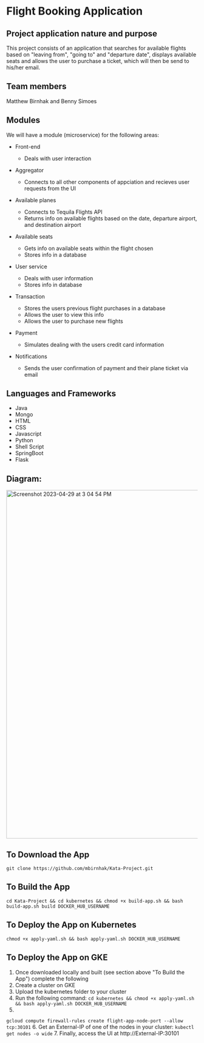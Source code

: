 # Flight Booking Application

## Project application nature and purpose
  This project consists of an application that searches for available flights based on "leaving from", "going to" and "departure date", displays         available seats and allows the user to purchase a ticket, which will then be send to his/her email.

## Team members
  Matthew Birnhak and Benny Simoes

## Modules
  We will have a module (microservice) for the following areas:
  
  - Front-end
      - Deals with user interaction
 

  - Aggregator
      - Connects to all other components of appciation and recieves user requests from the UI


  - Available planes
      - Connects to Tequila Flights API
      - Returns info on available flights based on the date, departure airport, and destination airport


  - Available seats
      - Gets info on available seats within the flight chosen
      - Stores info in a database


  - User service
      - Deals with user information
      - Stores info in database


  - Transaction
      - Stores the users previous flight purchases in a database
      - Allows the user to view this info
      - Allows the user to purchase new flights


  - Payment
      - Simulates dealing with the users credit card information


  - Notifications
      - Sends the user confirmation of payment and their plane ticket via email

## Languages and Frameworks
  - Java
  - Mongo
  - HTML
  - CSS
  - Javascript
  - Python
  - Shell Script
  - SpringBoot
  - Flask


## Diagram:
<img width="919" alt="Screenshot 2023-04-29 at 3 04 54 PM" src="https://user-images.githubusercontent.com/123829531/235320232-fad47d85-62d2-4ba0-9439-4e17200d48e1.png">
  
## To Download the App
`git clone https://github.com/mbirnhak/Kata-Project.git`

## To Build the App
`cd Kata-Project && cd kubernetes && chmod +x build-app.sh && bash build-app.sh build DOCKER_HUB_USERNAME`

## To Deploy the App on Kubernetes
`chmod +x apply-yaml.sh && bash apply-yaml.sh DOCKER_HUB_USERNAME`

## To Deploy the App on GKE
1. Once downloaded locally and built (see section above "To Build the App") complete the following
2. Create a cluster on GKE
3. Upload the kubernetes folder to your cluster
4. Run the following command:
`cd kubernetes && chmod +x apply-yaml.sh && bash apply-yaml.sh DOCKER_HUB_USERNAME`
5. 
`gcloud compute firewall-rules create flight-app-node-port --allow tcp:30101`
6. Get an External-IP of one of the nodes in your cluster:
`kubectl get nodes -o wide`
7. Finally, access the UI at http://External-IP:30101